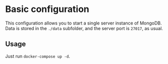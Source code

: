 # Basic configuration

This configuration allows you to start a single server instance of MongoDB. Data is stored in the `./data` subfolder, and the server port is `27017`, as usual.

## Usage

Just run `docker-compose up -d`.